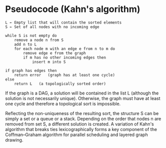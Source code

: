# Pseudocode (Kahn's algorithm)

```t
L ← Empty list that will contain the sorted elements
S ← Set of all nodes with no incoming edge

while S is not empty do
    remove a node n from S
    add n to L
    for each node m with an edge e from n to m do
        remove edge e from the graph
        if m has no other incoming edges then
            insert m into S

if graph has edges then
    return error   (graph has at least one cycle)
else
    return L   (a topologically sorted order)
```

If the graph is a DAG, a solution will be contained in the list L (although the solution is not necessarily unique). Otherwise, the graph must have at least one cycle and therefore a topological sort is impossible.

Reflecting the non-uniqueness of the resulting sort, the structure S can be simply a set or a queue or a stack. Depending on the order that nodes n are removed from set S, a different solution is created. A variation of Kahn's algorithm that breaks ties lexicographically forms a key component of the Coffman–Graham algorithm for parallel scheduling and layered graph drawing.
